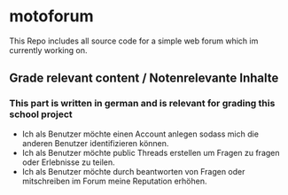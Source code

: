 # motoforum

This Repo includes all source code for a simple web forum which im currently working on.

## Grade relevant content / Notenrelevante Inhalte

### This part is written in german and is relevant for grading this school project

- Ich als Benutzer möchte einen Account anlegen sodass mich die anderen Benutzer identifizieren können.
- Ich als Benutzer möchte public Threads erstellen um Fragen zu fragen oder Erlebnisse zu teilen.
- Ich als Benutzer möchte durch beantworten von Fragen oder mitschreiben im Forum meine Reputation erhöhen.

